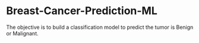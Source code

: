 # Breast-Cancer-Prediction-ML
The objective is to build a classification model to predict the tumor is Benign or Malignant.
